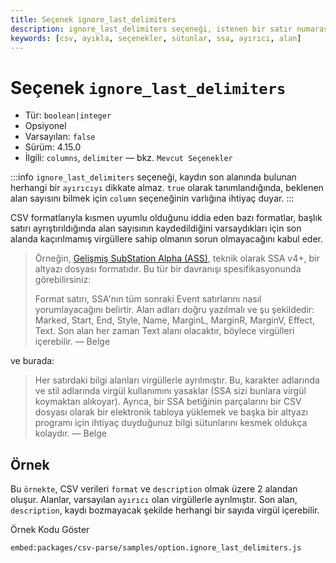 ```yaml
---
title: Seçenek ignore_last_delimiters
description: ignore_last_delimiters seçeneği, istenen bir satır numarasından başlayan kayıtları yönetir. Bu seçenek, son alandaki ayırıcıları göz ardı ederek CSV verileri ile çalışmayı kolaylaştırır.
keywords: [csv, ayıkla, seçenekler, sütunlar, ssa, ayırıcı, alan]
---
```


# Seçenek `ignore_last_delimiters`

* Tür: `boolean|integer`
* Opsiyonel
* Varsayılan: `false`
* Sürüm: 4.15.0
* İlgili: `columns`, `delimiter` &mdash; bkz. `Mevcut Seçenekler`

:::info
`ignore_last_delimiters` seçeneği, kaydın son alanında bulunan herhangi bir `ayırıcıyı` dikkate almaz. `true` olarak tanımlandığında, beklenen alan sayısını bilmek için `column` seçeneğinin varlığına ihtiyaç duyar.
:::

CSV formatlarıyla kısmen uyumlu olduğunu iddia eden bazı formatlar, başlık satırı ayrıştırıldığında alan sayısının kaydedildiğini varsaydıkları için son alanda kaçırılmamış virgüllere sahip olmanın sorun olmayacağını kabul eder.

> Örneğin, [Gelişmiş SubStation Alpha (ASS)](https://en.wikipedia.org/wiki/SubStation_Alpha), teknik olarak SSA v4+, bir altyazı dosyası formatıdır. Bu tür bir davranışı spesifikasyonunda görebilirsiniz:
> 
> Format satırı, SSA'nın tüm sonraki Event satırlarını nasıl yorumlayacağını belirtir. Alan adları doğru yazılmalı ve şu şekildedir:
> Marked, Start, End, Style, Name, MarginL, MarginR, MarginV, Effect, Text.
> Son alan her zaman Text alanı olacaktır, böylece virgülleri içerebilir.
> — Belge

ve burada:

> Her satırdaki bilgi alanları virgüllerle ayrılmıştır.
> Bu, karakter adlarında ve stil adlarında virgül kullanımını yasaklar (SSA sizi bunlara virgül koymaktan alıkoyar). Ayrıca, bir SSA betiğinin parçalarını bir CSV dosyası olarak bir elektronik tabloya yüklemek ve başka bir altyazı programı için ihtiyaç duyduğunuz bilgi sütunlarını kesmek oldukça kolaydır.
> — Belge

## Örnek

Bu `örnekte`, CSV verileri `format` ve `description` olmak üzere 2 alandan oluşur. Alanlar, varsayılan `ayırıcı` olan virgüllerle ayrılmıştır. Son alan, `description`, kaydı bozmayacak şekilde herhangi bir sayıda virgül içerebilir.


Örnek Kodu Göster

`embed:packages/csv-parse/samples/option.ignore_last_delimiters.js`

